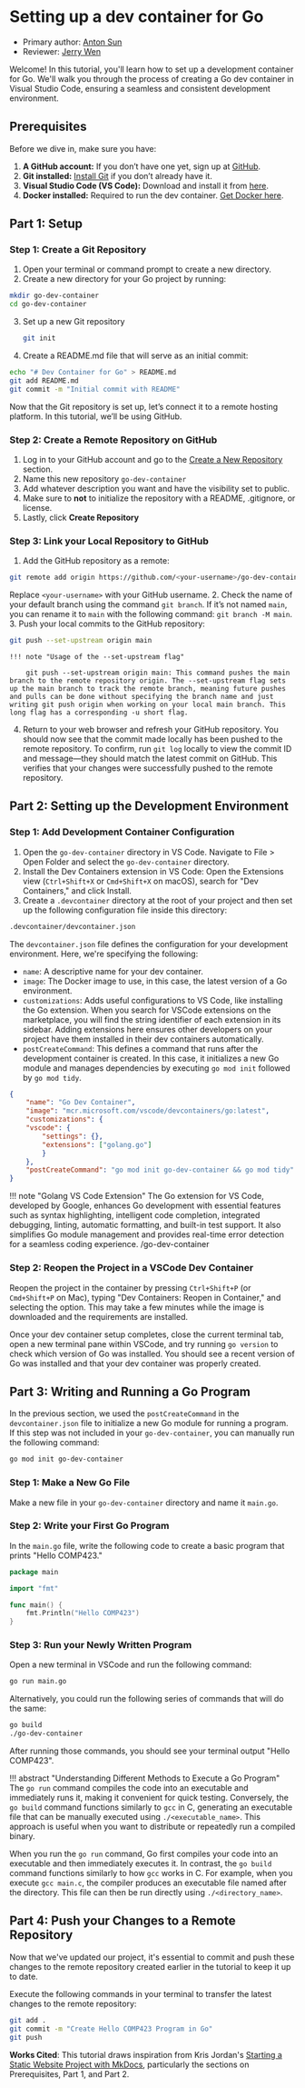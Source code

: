 # Setting up a dev container for Go

* Primary author: [Anton Sun](https://github.com/antonsun6)
* Reviewer: [Jerry Wen](https://github.com/jerrywen2005)


Welcome! In this tutorial, you'll learn how to set up a development container for Go. We'll walk you through the process of creating a Go dev container in Visual Studio Code, ensuring a seamless and consistent development environment.


## **Prerequisites**

Before we dive in, make sure you have:

1. **A GitHub account:** If you don’t have one yet, sign up at [GitHub](github.com).
2. **Git installed:** [Install Git](https://git-scm.com/book/en/v2/Getting-Started-Installing-Git) if you don’t already have it.
3. **Visual Studio Code (VS Code):** Download and install it from [here](https://code.visualstudio.com/).
4. **Docker installed:** Required to run the dev container. [Get Docker here](https://www.docker.com/products/docker-desktop/).

## **Part 1: Setup**

### Step 1: Create a Git Repository

1. Open your terminal or command prompt to create a new directory.
2. Create a new directory for your Go project by running:
```bash
mkdir go-dev-container
cd go-dev-container 
```
3. Set up a new Git repository
    ```bash 
    git init
    ```
4. Create a README.md file that will serve as an initial commit:
```bash
echo "# Dev Container for Go" > README.md
git add README.md
git commit -m "Initial commit with README"
```
Now that the Git repository is set up, let’s connect it to a remote hosting platform. In this tutorial, we’ll be using GitHub.
### Step 2: Create a Remote Repository on GitHub
1. Log in to your GitHub account and go to the [Create a New Repository](https://github.com/new) section.
2. Name this new repository ```go-dev-container```
3. Add whatever description you want and have the visibility set to public.
4. Make sure to **not** to initialize the repository with a README, .gitignore, or license.
5. Lastly, click **Create Repository** 
### Step 3: Link your Local Repository to GitHub
1. Add the GitHub repository as a remote:
```bash
git remote add origin https://github.com/<your-username>/go-dev-container.git
```
Replace ```<your-username>``` with your GitHub username.
2. Check the name of your default branch using the command ```git branch```. If it’s not named ```main```, you can rename it to ```main``` with the following command: ```git branch -M main```.
3. Push your local commits to the GitHub repository:
```bash
git push --set-upstream origin main
```

    !!! note "Usage of the --set-upstream flag"

        git push --set-upstream origin main: This command pushes the main branch to the remote repository origin. The --set-upstream flag sets up the main branch to track the remote branch, meaning future pushes and pulls can be done without specifying the branch name and just writing git push origin when working on your local main branch. This long flag has a corresponding -u short flag.

4. Return to your web browser and refresh your GitHub repository. You should now see that the commit made locally has been pushed to the remote repository. To confirm, run ```git log``` locally to view the commit ID and message—they should match the latest commit on GitHub. This verifies that your changes were successfully pushed to the remote repository.

## **Part 2: Setting up the Development Environment**


### Step 1: Add Development Container Configuration
1. Open the ```go-dev-container``` directory in VS Code. Navigate to File > Open Folder and select the ```go-dev-container``` directory.
2. Install the Dev Containers extension in VS Code: Open the Extensions view (```Ctrl+Shift+X``` or ```Cmd+Shift+X``` on macOS), search for "Dev Containers," and click Install.
3. Create a ```.devcontainer``` directory at the root of your project and then set up the following configuration file inside this directory: 
```bash
.devcontainer/devcontainer.json
```

The ```devcontainer.json``` file defines the configuration for your development environment. Here, we're specifying the following:

* ```name```: A descriptive name for your dev container.
* ```image```: The Docker image to use, in this case, the latest version of a Go environment.
* ```customizations```: Adds useful configurations to VS Code, like installing the Go extension. When you search for VSCode extensions on the marketplace, you will find the string identifier of each extension in its sidebar. Adding extensions here ensures other developers on your project have them installed in their dev containers automatically.
* ```postCreateCommand```: This defines a command that runs after the development container is created. In this case, it initializes a new Go module and manages dependencies by executing ```go mod init``` followed by ```go mod tidy```.
```json
{
    "name": "Go Dev Container",
    "image": "mcr.microsoft.com/vscode/devcontainers/go:latest",
    "customizations": {
    "vscode": {
        "settings": {},
        "extensions": ["golang.go"]
        }
    },
    "postCreateCommand": "go mod init go-dev-container && go mod tidy"
}
```

!!! note "Golang VS Code Extension"
    The Go extension for VS Code, developed by Google, enhances Go development with essential features such as syntax highlighting, intelligent code completion, integrated debugging, linting, automatic formatting, and built-in test support. It also simplifies Go module management and provides real-time error detection for a seamless coding experience.
/go-dev-container

### Step 2: Reopen the Project in a VSCode Dev Container
Reopen the project in the container by pressing ```Ctrl+Shift+P``` (or ```Cmd+Shift+P``` on Mac), typing "Dev Containers: Reopen in Container," and selecting the option. This may take a few minutes while the image is downloaded and the requirements are installed.

Once your dev container setup completes, close the current terminal tab, open a new terminal pane within VSCode, and try running ```go version``` to check which version of Go was installed. You should see a recent version of Go was installed and that your dev container was properly created.

## **Part 3: Writing and Running a Go Program**

In the previous section, we used the ```postCreateCommand``` in the ```devcontainer.json``` file to initialize a new Go module for running a program. If this step was not included in your ```go-dev-container```, you can manually run the following command:
```bash
go mod init go-dev-container
```

### Step 1: Make a New Go File
Make a new file in your ```go-dev-container``` directory and name it ```main.go```.
### Step 2: Write your First Go Program
In the ```main.go``` file, write the following code to create a basic program that prints "Hello COMP423."
```go
package main

import "fmt"

func main() {
    fmt.Println("Hello COMP423")
}
```
### Step 3: Run your Newly Written Program
Open a new terminal in VSCode and run the following command:
```bash
go run main.go
```
Alternatively, you could run the following series of commands that will do the same:
```bash
go build
./go-dev-container
```
After running those commands, you should see your terminal output "Hello COMP423".

!!! abstract "Understanding Different Methods to Execute a Go Program"
    The `go run` command compiles the code into an executable and immediately runs it, making it convenient for quick testing. Conversely, the `go build` command functions similarly to `gcc` in C, generating an executable file that can be manually executed using `./<executable_name>`. This approach is useful when you want to distribute or repeatedly run a compiled binary.


When you run the ```go run``` command, Go first compiles your code into an executable and then immediately executes it. In contrast, the ```go build``` command functions similarly to how ```gcc``` works in C. For example, when you execute ```gcc main.c```, the compiler produces an executable file named after the directory. This file can then be run directly using ```./<directory_name>```.

## **Part 4: Push your Changes to a Remote Repository**
Now that we've updated our project, it's essential to commit and push these changes to the remote repository created earlier in the tutorial to keep it up to date.

Execute the following commands in your terminal to transfer the latest changes to the remote repository:
```bash
git add .
git commit -m "Create Hello COMP423 Program in Go"
git push
```

**Works Cited**: This tutorial draws inspiration from Kris Jordan's [Starting a Static Website Project with MkDocs](https://comp423-25s.github.io/resources/MkDocs/tutorial/), particularly the sections on Prerequisites, Part 1, and Part 2.